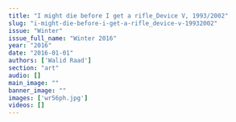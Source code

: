 ```yaml
---
title: "I might die before I get a rifle_Device V, 1993/2002"
slug: "i-might-die-before-i-get-a-rifle_device-v-19932002"
issue: "Winter"
issue_full_name: "Winter 2016"
year: "2016"
date: "2016-01-01"
authors: ['Walid Raad']
section: "art"
audio: []
main_image: ""
banner_image: ""
images: ['wr56ph.jpg']
videos: []
---
```

